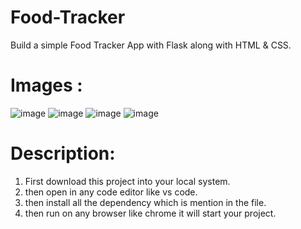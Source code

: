 # Food-Tracker
Build a simple Food Tracker App with Flask along with HTML &amp; CSS.

# Images :

![image](https://github.com/adarsh206/Food-Tracker/assets/76390366/2e4729b8-fd1b-43ca-8b08-b11c5fb72f90)
![image](https://github.com/adarsh206/Food-Tracker/assets/76390366/a674c8de-c43f-4d5e-a652-75d81cd095a1)
![image](https://github.com/adarsh206/Food-Tracker/assets/76390366/e952eb62-60ed-4a53-881d-a8f9cb3b5da3)
![image](https://github.com/adarsh206/Food-Tracker/assets/76390366/6297fc67-0f79-4c61-8f9f-c33a2e3639db)


# Description:

1. First download this project into your local system.
2. then open in any code editor like vs code.
3. then install all the dependency which is mention in the file.
4. then run on any browser like chrome it will start your project.

